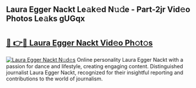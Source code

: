 ## Laura Egger Nackt Le𝚊k𝚎d N𝚞𝚍e - Part-2jr Vid𝚎o Photos Le𝚊ks gUGqx

# <h2><a href="http://fbb117u.evod.top/?m=Laura+Egger+Nackt">🔗 👉🔴 Laura Egger Nackt Vid𝚎o Ph𝚘t𝚘s</a></h2>

[![Laura Egger Nackt N𝚞d𝚎s](https://i.imgur.com/8V9OHl7.gif)](http://fbb117u.evod.top/?m=Laura+Egger+Nackt)
Online personality Laura Egger Nackt with a passion for dance and lifestyle, creating engaging content. Distinguished journalist Laura Egger Nackt, recognized for their insightful reporting and contributions to the world of journalism. 
